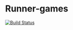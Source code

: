# Runner-games
[![Build Status](https://travis-ci.org/BestIgors-itw/Runner-games.svg?branch=master)](https://travis-ci.org/BestIgors-itw/Runner-games)
